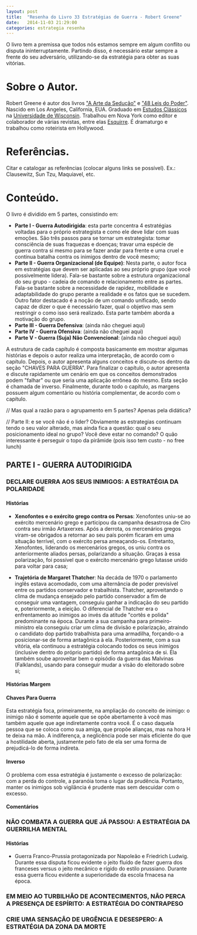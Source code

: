 ```yaml
---
layout: post
title:  "Resenha do Livro 33 Estratégias de Guerra - Robert Greene"
date:   2014-11-03 21:29:00
categories: estrategia resenha
---
```


O livro tem a premissa que todos nós estamos sempre em algum conflito ou disputa ininterruptamente. Partindo disso, é necessário estar sempre a frente do seu adversário, utilizando-se da estratégia para obter as suas vitórias.

# Sobre o Autor.

Robert Greene é autor dos livros ["A Arte da Sedução"](http://www.rocco.com.br/index.php/livro?cod=436 "Página do livro no site da editora") e ["48 Leis do Poder"](http://www.rocco.com.br/index.php/livro?cod=173 "Página do livro no site da editora"). Nascido em Los Angeles, California, EUA. Graduado em [Estudos Clássicos](http://classics.lss.wisc.edu/ "Departamento de Estudos Clássicos") na [Universidade de Wisconsin](http://www.wisc.edu/ "Website Universidade de Wisconsin"). Trabalhou em Nova York como editor e colaborador de várias revistas, entre elas [Esquirre](http://www.esquire.com/ "Website Revista Esquire"). É dramaturgo e trabalhou como roteirista em Hollywood.

# Referências.

Citar e catalogar as referências (colocar alguns links se possível). Ex.: Clausewitz, Sun Tzu, Maquiavel, etc.

# Conteúdo.

O livro é dividido em 5 partes, consistindo em:

* **Parte I - Guerra Autodirigida**: esta parte concentra 4 estratégias voltadas para o próprio estrategista e como ele deve lidar com suas emoções. São três passos para se tornar um estrategista: tomar consciência de suas fraquezas e doenças; travar uma espécie de guerra contra si mesmo para se fazer andar para frente e uma cruel e contínua batalha contra os inimigos dentro de você mesmo;
* **Parte II - Guerra Organizacional (de Equipe)**: Nesta parte, o autor foca em estratégias que devem ser aplicadas ao seu próprio grupo (que você possivelmente lidera). Fala-se bastante sobre a estrutura organizacional do seu grupo - cadeia de comando e relacionamento entre as partes. Fala-se bastante sobre a necessidade de rapidez, mobilidade e adaptabilidade do grupo perante a realidade e os fatos que se sucedem. Outro fator destacado é a noção de um comando unificado, sendo capaz de dizer o que é necessário fazer, qual o objetivo mas sem restringir o como isso será realizado. Esta parte também aborda a motivação do grupo.
* **Parte III - Guerra Defensiva**: (ainda não cheguei aqui)
* **Parte IV - Guerra Ofensiva**: (ainda não cheguei aqui)
* **Parte V - Guerra (Suja) Não Convencional**: (ainda não cheguei aqui)

A estrutura de cada capítulo é composta basicamente em mostrar algumas histórias e depois o autor realiza uma interpretação, de acordo com o capítulo. Depois, o autor apresenta alguns conceitos e discute-os dentro da seção "CHAVES PARA GUERRA". Para finalizar o capítulo, o autor apresenta e discute rapidamente um cenário em que os conceitos demonstrados podem "falhar" ou que seria uma aplicação errônea do mesmo. Esta seção é chamada de inverso. Finalmente, durante todo o capítulo, as margens possuem algum comentário ou história complementar, de acordo com o capítulo.

// Mas qual a razão para o agrupamento em 5 partes? Apenas pela didática?

// Parte II: e se você não é o lider? Obviamente as estrategias continuam tendo o seu valor alterado, mas ainda fica a questão: qual o seu posicionamento ideal no grupo? Você deve estar no comando? O quão interessante é perseguir o topo da pirâmide (pois isso tem custo - no free lunch)

## PARTE I - GUERRA AUTODIRIGIDA

### DECLARE GUERRA AOS SEUS INIMIGOS: A ESTRATÉGIA DA POLARIDADE

#### Histórias

* **Xenofontes e o exército grego contra os Persas**: Xenofontes uniu-se ao exército mercenário grego e participou da campanha desastrosa de Ciro contra seu irmão Artaxerxes. Após a derrota, os mercenários gregos viram-se obrigados a retornar ao seu país porém ficaram em uma situação terrível, com o exército persa ameaçando-os. Entretanto, Xenofontes, liderando os mercenários gregos, os uniu contra os anteriormente aliados persas, polarizando a situação. Graças à essa polarização, foi possível que o exército mercenário grego lutasse unido para voltar para casa;

* **Trajetória de Margaret Thatcher**: Na decáda de 1970 o parlamento inglês estava acomodado, com uma alternância de poder previsível entre os partidos conservador e trabalhista. Thatcher, aproveitando o clima de mudança ensejado pelo partido conservador a fim de conseguir uma vantagem, conseguiu ganhar a indicação do seu partido e, poteriormente, a eleição. O diferencial de Thatcher era o enfrentamento ao inimigos ao invés da atitude "cortês e polida" predominante na época. Durante a sua campanha para primeiro-ministro ela conseguiu criar um clima de divisão e polarização, atraíndo o candidato dop partido trabalhista para uma armadilha, forçando-o a posicionar-se de forma antagônica à ela. Posteriormente, com a sua vitória, ela continuou a estratégia colocando todos os seus inimigos (inclusive dentro do próprio partido) de forma antagônica de si. Ela também soube aproveitar bem o episódio da guerra das Malvinas (Falklands), usando para conseguir mudar a visão do eleitorado sobre si;

#### Histórias Margem

#### Chaves Para Guerra

Esta estratégia foca, primeiramente, na ampliação do conceito de inimigo: o inimigo não é somente aquele que se opõe abertamente à você mas também aquele que age indiretamente contra você. É o caso daquela pessoa que se coloca como sua amiga, que propõe alianças, mas na hora H te deixa na mão. A indiferença, a neglicência pode ser mais eficiente do que a hostilidade aberta, justamente pelo fato de ela ser uma forma de prejudicá-lo de forma indireta.

#### Inverso

O problema com essa estratégia é justamente o excesso de polarização: com a perda do controle, a paranóia toma o lugar da prudência. Portanto, manter os inimigos sob vigilância é prudente mas sem descuidar com o excesso.

#### Comentários

### NÃO COMBATA A GUERRA QUE JÁ PASSOU: A ESTRATÉGIA DA GUERRILHA MENTAL

#### Histórias
* Guerra Franco-Prussia protagonizada por Napoleão e Friedrich Ludwig. Durante essa disputa ficou evidente o jeito fluído de fazer guerra dos franceses versus o jeito mecânico e rígido do estilo prussiano. Durante essa guerra ficou evidente a superioridade da escola frnacesa na época.

### EM MEIO AO TURBILHÃO DE ACONTECIMENTOS, NÃO PERCA A PRESENÇA DE ESPÍRITO: A ESTRATÉGIA DO CONTRAPESO

### CRIE UMA SENSAÇÃO DE URGÊNCIA E DESESPERO: A ESTRATÉGIA DA ZONA DA MORTE


<!-- Estrutura básica para resenha de cada capítulo -->
<!-- ## PARTE X - <NOME_PARTE> -->

<!-- ### <NOME_CAPÍTULO> -->

<!-- #### Histórias -->

<!-- #### Histórias Margem -->

<!-- #### Chaves Para Guerra -->

<!-- #### Inverso -->

<!-- #### Comentários -->
